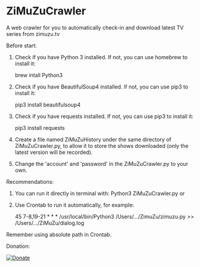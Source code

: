 # ZiMuZuCrawler
A web crawler for you to automatically check-in and download latest TV series from zimuzu.tv

Before start:

1. Check if you have Python 3 installed. If not, you can use homebrew to install it:

	brew intall Python3

2. Check if you have BeautifulSoup4 installed. If not, you can use pip3 to install it:

	pip3 install beautifulsoup4

3. Check if you have requests installed. If not, you can use pip3 to install it:

	pip3 install requests

4. Create a file named ZiMuZuHistory under the same directory of ZiMuZuCrawler.py, to allow it to store the shows downloaded (only the latest version will be recorded).

5. Change the 'account' and 'password' in the ZiMuZuCrawler.py to your own.


Recommendations:

1. You can run it directly in terminal with: Python3 ZiMuZuCrawler.py or

2. Use Crontab to run it automatically, for example:

	  45 7-8,19-21 * * * /usr/local/bin/Python3 /Users/.../ZimuZu/zimuzu.py >> /Users/.../ZiMuZu/dialog.log
	
Remember using absolute path in Crontab.

Donation:

[![Donate](https://img.shields.io/badge/Donate-PayPal-green.svg)](https://www.paypal.me/DonggeLiu)




